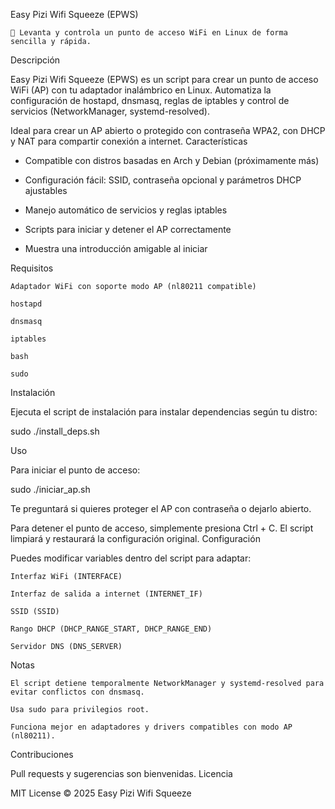Easy Pizi Wifi Squeeze (EPWS)

    🐧 Levanta y controla un punto de acceso WiFi en Linux de forma sencilla y rápida.

Descripción

Easy Pizi Wifi Squeeze (EPWS) es un script para crear un punto de acceso WiFi (AP) con tu adaptador inalámbrico en Linux.
Automatiza la configuración de hostapd, dnsmasq, reglas de iptables y control de servicios (NetworkManager, systemd-resolved).

Ideal para crear un AP abierto o protegido con contraseña WPA2, con DHCP y NAT para compartir conexión a internet.
Características

* Compatible con distros basadas en Arch y Debian (próximamente más)

 * Configuración fácil: SSID, contraseña opcional y parámetros DHCP ajustables
 *  Manejo automático de servicios y reglas iptables

*  Scripts para iniciar y detener el AP correctamente

  *  Muestra una introducción amigable al iniciar

Requisitos

    Adaptador WiFi con soporte modo AP (nl80211 compatible)

    hostapd

    dnsmasq

    iptables

    bash

    sudo

Instalación

Ejecuta el script de instalación para instalar dependencias según tu distro:

sudo ./install_deps.sh

Uso

Para iniciar el punto de acceso:

sudo ./iniciar_ap.sh

Te preguntará si quieres proteger el AP con contraseña o dejarlo abierto.

Para detener el punto de acceso, simplemente presiona Ctrl + C. El script limpiará y restaurará la configuración original.
Configuración

Puedes modificar variables dentro del script para adaptar:

    Interfaz WiFi (INTERFACE)

    Interfaz de salida a internet (INTERNET_IF)

    SSID (SSID)

    Rango DHCP (DHCP_RANGE_START, DHCP_RANGE_END)

    Servidor DNS (DNS_SERVER)

Notas

    El script detiene temporalmente NetworkManager y systemd-resolved para evitar conflictos con dnsmasq.

    Usa sudo para privilegios root.

    Funciona mejor en adaptadores y drivers compatibles con modo AP (nl80211).

Contribuciones

Pull requests y sugerencias son bienvenidas.
Licencia

MIT License © 2025 Easy Pizi Wifi Squeeze
